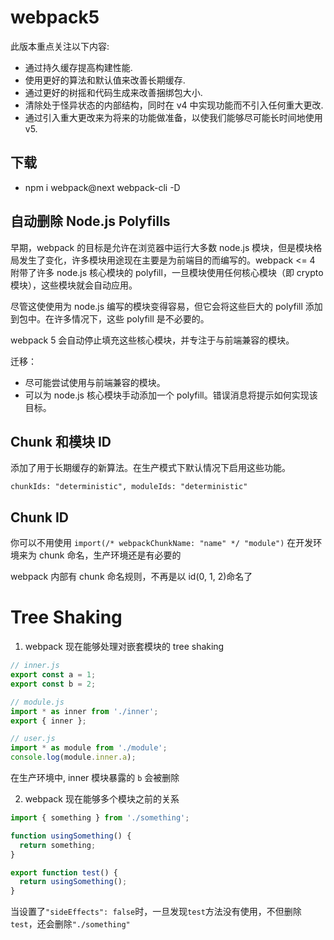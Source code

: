 # webpack5

此版本重点关注以下内容:

- 通过持久缓存提高构建性能.
- 使用更好的算法和默认值来改善长期缓存.
- 通过更好的树摇和代码生成来改善捆绑包大小.
- 清除处于怪异状态的内部结构，同时在 v4 中实现功能而不引入任何重大更改.
- 通过引入重大更改来为将来的功能做准备，以使我们能够尽可能长时间地使用 v5.

## 下载

- npm i webpack@next webpack-cli -D

## 自动删除 Node.js Polyfills

早期，webpack 的目标是允许在浏览器中运行大多数 node.js 模块，但是模块格局发生了变化，许多模块用途现在主要是为前端目的而编写的。webpack <= 4 附带了许多 node.js 核心模块的 polyfill，一旦模块使用任何核心模块（即 crypto 模块），这些模块就会自动应用。

尽管这使使用为 node.js 编写的模块变得容易，但它会将这些巨大的 polyfill 添加到包中。在许多情况下，这些 polyfill 是不必要的。

webpack 5 会自动停止填充这些核心模块，并专注于与前端兼容的模块。

迁移：

- 尽可能尝试使用与前端兼容的模块。
- 可以为 node.js 核心模块手动添加一个 polyfill。错误消息将提示如何实现该目标。

## Chunk 和模块 ID

添加了用于长期缓存的新算法。在生产模式下默认情况下启用这些功能。

`chunkIds: "deterministic", moduleIds: "deterministic"`

## Chunk ID

你可以不用使用 `import(/* webpackChunkName: "name" */ "module")` 在开发环境来为 chunk 命名，生产环境还是有必要的

webpack 内部有 chunk 命名规则，不再是以 id(0, 1, 2)命名了
# Tree Shaking

1. webpack 现在能够处理对嵌套模块的 tree shaking

```js
// inner.js
export const a = 1;
export const b = 2;

// module.js
import * as inner from './inner';
export { inner };

// user.js
import * as module from './module';
console.log(module.inner.a);
```

在生产环境中, inner 模块暴露的 `b` 会被删除

2. webpack 现在能够多个模块之前的关系

```js
import { something } from './something';

function usingSomething() {
  return something;
}

export function test() {
  return usingSomething();
}
```

当设置了`"sideEffects": false`时，一旦发现`test`方法没有使用，不但删除`test`，还会删除`"./something"`

